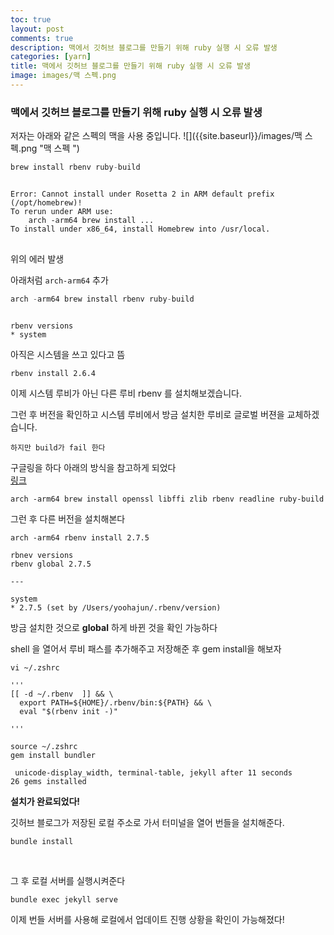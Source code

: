 ```yaml
---
toc: true
layout: post
comments: true
description: 맥에서 깃허브 블로그를 만들기 위해 ruby 실행 시 오류 발생
categories: [yarn]
title: 맥에서 깃허브 블로그를 만들기 위해 ruby 실행 시 오류 발생
image: images/맥 스펙.png
---
```


### 맥에서 깃허브 블로그를 만들기 위해 ruby 실행 시 오류 발생 <br>

저자는 아래와 같은 스펙의 맥을 사용 중입니다.
![]({{site.baseurl}}/images/맥 스펙.png "맥 스펙 ") 

```python
brew install rbenv ruby-build
```


<pre>
<code>
Error: Cannot install under Rosetta 2 in ARM default prefix (/opt/homebrew)!
To rerun under ARM use:
    arch -arm64 brew install ...
To install under x86_64, install Homebrew into /usr/local.
</code>
</pre>

위의 에러 발생

아래처럼 `arch-arm64` 추가

```python
arch -arm64 brew install rbenv ruby-build
```

```shell

rbenv versions
* system

```

아직은 시스템을 쓰고 있다고 뜸

```
rbenv install 2.6.4
```
이제 시스템 루비가 아닌 다른 루비 rbenv 를 설치해보겠습니다.

그런 후  버전을 확인하고 시스템 루비에서 방금 설치한 루비로 글로벌 버젼을 교체하겠습니다. 

```
하지만 build가 fail 한다
```

구글링을 하다 아래의 방식을 참고하게 되었다<br>
[링크](https://github.com/rbenv/ruby-build/issues/1691#issuecomment-983122764)

```
arch -arm64 brew install openssl libffi zlib rbenv readline ruby-build
```

그런 후 다른 버전을 설치해본다

```
arch -arm64 rbenv install 2.7.5
```

```
rbnev versions
rbenv global 2.7.5

---

system
* 2.7.5 (set by /Users/yoohajun/.rbenv/version)

```

방금 설치한 것으로 **global** 하게 바뀐 것을 확인 가능하다

shell 을 열어서 루비 패스를 추가해주고 저장해준 후 gem install을 해보자
```
vi ~/.zshrc

'''
[[ -d ~/.rbenv  ]] && \
  export PATH=${HOME}/.rbenv/bin:${PATH} && \
  eval "$(rbenv init -)"

'''

source ~/.zshrc
gem install bundler

```

```
 unicode-display_width, terminal-table, jekyll after 11 seconds
26 gems installed

```
**설치가 완료되었다!**

깃허브 블로그가 저장된 로컬 주소로 가서 터미널을 열어 번들을 설치해준다. <br>
```
bundle install
```
<br>

그 후 로컬 서버를 실행시켜준다

```
bundle exec jekyll serve
```

이제 번들 서버를 사용해 로컬에서 업데이트 진행 상황을 확인이 가능해졌다!

